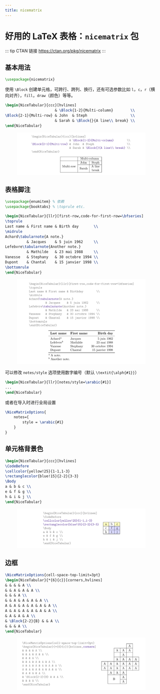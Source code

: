 ```yaml
---
title: nicematrix
---
```


# 好用的 LaTeX 表格：`nicematrix` 包

::: tip CTAN 链接
<https://ctan.org/pkg/nicematrix>
:::

## 基本用法

```latex
\usepackage{nicematrix}
```

使用 `\Block` 创建单元格，可跨行、跨列、换行，还有可选参数比如 `l`，`c`，`r`（横向对齐），`fill`，`draw`（颜色）等等。

```latex
\begin{NiceTabular}{ccc}[hvlines]
                       & \Block{1-2}{Multi-column}        \\
\Block{2-1}{Multi-row} & John  & Steph                    \\
                       & Sarah & \Block{}{A line\\ break} \\
\end{NiceTabular}
```

<figure>
  <img src="./imgs/nicematrix-basic.png" alt="basic">
</figure>

## 表格脚注

```latex
\usepackage{enumitem} % 依赖
\usepackage{booktabs} % \toprule etc.
```

```latex
\begin{NiceTabular}{llr}[first-row,code-for-first-row=\bfseries]
\toprule
Last name & First name & Birth day       \\
\midrule
Achard\tabularnote{A note.}
          & Jacques    & 5 juin 1962     \\
Lefebvre\tabularnote{Another note.}
          & Mathilde   & 23 mai 1988     \\
Vanesse   & Stephany   & 30 octobre 1994 \\
Dupont    & Chantal    & 15 janvier 1998 \\
\bottomrule
\end{NiceTabular}
```

<figure>
  <img src="./imgs/nicematrix-tabularnote.png" alt="tabularnote">
</figure>

可以修改 `notes/style` 选项使用数字编号（默认 `\textit{\alph{#1}}`）

```latex
\begin{NiceTabular}{llr}[notes/style=\arabic{#1}]
...
\end{NiceTabular}
```

或者在导入时进行全局设置

```latex
\NiceMatrixOptions{
    notes={
        style = \arabic{#1}
    }
}
```

## 单元格背景色

```latex
\begin{NiceTabular}{ccc}[hvlines]
\CodeBefore
\cellcolor{yellow!25}{1-1,1-3}
\rectanglecolor{blue!15}{2-2}{3-3}
\Body
a & b & c \\
e & f & g \\
h & i & j \\
\end{NiceTabular}
```

<figure>
  <img src="./imgs/nicematrix-colorcell.png" alt="colorcell">
</figure>

## 边框

```latex
\NiceMatrixOptions{cell-space-top-limit=3pt}
\begin{NiceTabular}{*{6}{c}}[corners,hvlines]
& & & & A \\
& & A & A & A \\
& & & A \\
& & A & A & A & A \\
A & A & A & A & A & A \\
A & A & A & A & A & A \\
& A & A & A \\
& \Block{2-2}{B} & & A \\
& & & A \\
\end{NiceTabular}
```

<figure>
  <img src="./imgs/nicematrix-border.png" alt="border">
</figure>
